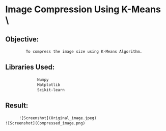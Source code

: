# Image Compression Using K-Means \\
## Objective: 
             To compress the image size using K-Means Algorithm.

## Libraries Used:
                  Numpy
                  Matplotlib
                  Scikit-learn
## Result:
          ![Screenshot](Original_image.jpeg)                                                     ![Screenshot](Compressed_image.png)            

 
